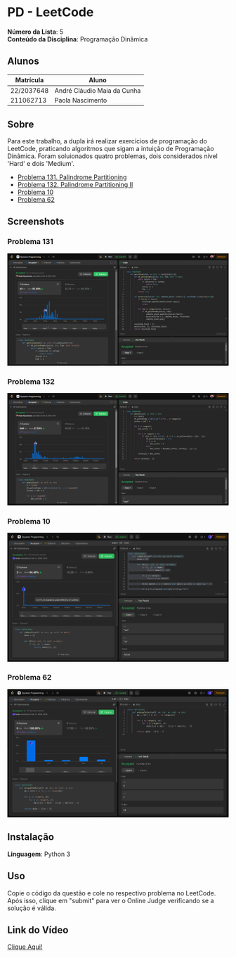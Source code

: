 # PD - LeetCode

**Número da Lista**: 5<br>
**Conteúdo da Disciplina**: Programação Dinâmica<br>

## Alunos
|Matrícula | Aluno |
| -- | -- |
| 22/2037648   |  André Cláudio Maia da Cunha |
| 211062713  |  Paola Nascimento |

## Sobre 
Para este trabalho, a dupla irá realizar exercícios de programação do LeetCode, praticando algoritmos que sigam a intuição de Programação Dinâmica. Foram soluionados quatro problemas, dois considerados nível 'Hard' e dois 'Medium'.

- [Problema 131. Palindrome Partitioning](https://leetcode.com/problems/palindrome-partitioning/description/?envType=problem-list-v2&envId=dynamic-programming)
- [Problema 132. Palindrome Partitioning II](https://leetcode.com/problems/palindrome-partitioning-ii/description/?envType=problem-list-v2&envId=dynamic-programming)
- [Problema 10](https://leetcode.com/problems/regular-expression-matching/description/?envType=problem-list-v2&envId=dynamic-programming)
- [Problema 62](https://leetcode.com/problems/unique-paths/description/?envType=problem-list-v2&envId=dynamic-programming)

## Screenshots
### Problema 131
![problema](assets/problem131.png)
### Problema 132
![problema](assets/problem132.png)
### Problema 10
![problema](assets/problem10.png)
### Problema 62
![problema](assets/problem62.png)

## Instalação 
**Linguagem**: Python 3<br>

## Uso 
Copie o código da questão e cole no respectivo problema no LeetCode. Após isso, clique em "submit" para ver o Online Judge verificando se a solução é válida.

## Link do Vídeo

[Clique Aqui!](https://youtu.be/kWZyjU1n1Qo)

